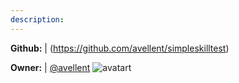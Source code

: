 ```yaml
---
description: 
---
```



**Github:** | (https://github.com/avellent/simpleskilltest)

**Owner:** | [@avellent](https://github.com/avellent) ![avatart](https://avatars3.githubusercontent.com/u/40453042?v=4)

